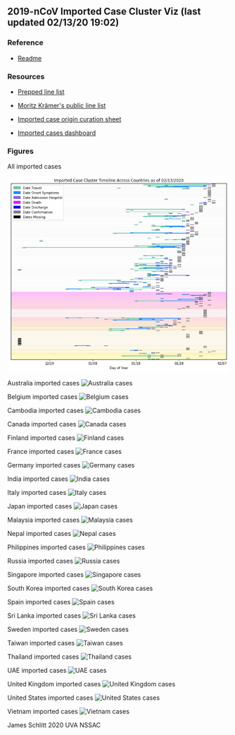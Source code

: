 ## 2019-nCoV Imported Case Cluster Viz (last updated 02/13/20 19:02)


### Reference

* [Readme](https://github.com/SchlittDataSci/SchlittDataSci.github.io/blob/master/README.md)


### Resources

* [Prepped line list](cleaned_line_list.csv)

* [Moritz Krämer's public line list](https://docs.google.com/spreadsheets/d/1itaohdPiAeniCXNlntNztZ_oRvjh0HsGuJXUJWET008/edit#gid=0)

* [Imported case origin curation sheet](https://docs.google.com/spreadsheets/d/1s2j-RmkO8C69HtrELpNMipkG5ftPJqCPEzGRAxIukFY/edit#gid=0)

* [Imported cases dashboard](https://datastudio.google.com/reporting/f6ad0988-f203-45f8-8d18-5d726c1d2d8b)


### Figures

All imported cases

![All cases](figs/All_imported_cases.png)

Australia imported cases
![Australia cases](cluster/Australia_imported_cases.png)

Belgium imported cases
![Belgium cases](cluster/Belgium_imported_cases.png)

Cambodia imported cases
![Cambodia cases](cluster/Cambodia_imported_cases.png)

Canada imported cases
![Canada cases](cluster/Canada_imported_cases.png)

Finland imported cases
![Finland cases](cluster/Finland_imported_cases.png)

France imported cases
![France cases](cluster/France_imported_cases.png)

Germany imported cases
![Germany cases](cluster/Germany_imported_cases.png)

India imported cases
![India cases](cluster/India_imported_cases.png)

Italy imported cases
![Italy cases](cluster/Italy_imported_cases.png)

Japan imported cases
![Japan cases](cluster/Japan_imported_cases.png)

Malaysia imported cases
![Malaysia cases](cluster/Malaysia_imported_cases.png)

Nepal imported cases
![Nepal cases](cluster/Nepal_imported_cases.png)

Philippines imported cases
![Philippines cases](cluster/Philippines_imported_cases.png)

Russia imported cases
![Russia cases](cluster/Russia_imported_cases.png)

Singapore imported cases
![Singapore cases](cluster/Singapore_imported_cases.png)

South Korea imported cases
![South Korea cases](cluster/South_Korea_imported_cases.png)

Spain imported cases
![Spain cases](cluster/Spain_imported_cases.png)

Sri Lanka imported cases
![Sri Lanka cases](cluster/Sri_Lanka_imported_cases.png)

Sweden imported cases
![Sweden cases](cluster/Sweden_imported_cases.png)

Taiwan imported cases
![Taiwan cases](cluster/Taiwan_imported_cases.png)

Thailand imported cases
![Thailand cases](cluster/Thailand_imported_cases.png)

UAE imported cases
![UAE cases](cluster/Uae_imported_cases.png)

United Kingdom imported cases
![United Kingdom cases](cluster/United_Kingdom_imported_cases.png)

United States imported cases
![United States cases](cluster/United_States_imported_cases.png)

Vietnam imported cases
![Vietnam cases](cluster/Vietnam_imported_cases.png)


James Schlitt 2020 UVA NSSAC
